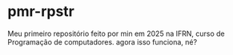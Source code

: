 # pmr-rpstr
Meu primeiro repositório feito por min em 2025 na IFRN, curso de Programação de computadores.
agora isso funciona, né?